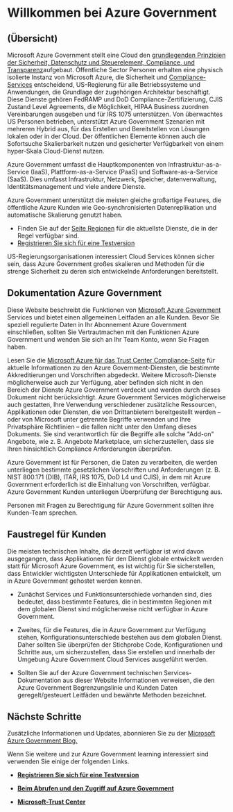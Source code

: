 <properties 
   pageTitle="Azure Government Übersicht | Microsoft Azure" 
   description="Dieser Artikel enthält eine Übersicht über die Azure Government Cloud-Funktionen und die vertrauenswürdigen Entwurf und Sicherheit zur Unterstützung von Compliance-federal anwendbar, Status, und lokale Government Organisationen und ihren Partnern verwendet. " 
   services="Azure-Government"
   cloud="gov" 
   documentationCenter="" 
   authors="ryansoc" 
   manager="zakramer"    editor=""/>

<tags
   ms.service="multiple"
   ms.devlang="na"
   ms.topic="article"
   ms.tgt_pltfrm="na"
   ms.workload="azure-government" 
   ms.date="10/18/2016"
   ms.author="ryansoc"/>

# <a name="welcome-to-azure-government"></a>Willkommen bei Azure Government

## <a name="overview"></a>(Übersicht)

Microsoft Azure Government stellt eine Cloud den [grundlegenden Prinzipien der Sicherheit, Datenschutz und Steuerelement, Compliance, und Transparenz](http://azure.com/gov)aufgebaut. Öffentliche Sector Personen erhalten eine physisch isolierte Instanz von Microsoft Azure, die Sicherheit und [Compliance-Services](https://azure.microsoft.com/support/trust-center/compliance/) entscheidend, US-Regierung für alle Betriebssysteme und Anwendungen, die Grundlage der zugehörigen Architektur beschäftigt. Diese Dienste gehören FedRAMP und DoD Compliance-Zertifizierung, CJIS Zustand Level Agreements, die Möglichkeit, HIPAA Business zuordnen Vereinbarungen ausgeben und für IRS 1075 unterstützen. Von überwachtes US Personen betrieben, unterstützt Azure Government Szenarien mit mehreren Hybrid aus, für das Erstellen und Bereitstellen von Lösungen lokalen oder in der Cloud. Der öffentlichen Elemente können auch die Sofortsuche Skalierbarkeit nutzen und gesicherter Verfügbarkeit von einem hyper-Skala Cloud-Dienst nutzen.

Azure Government umfasst die Hauptkomponenten von Infrastruktur-as-a-Service (IaaS), Plattform-as-a-Service (PaaS) und Software-as-a-Service (SaaS).  Dies umfasst Infrastruktur, Netzwerk, Speicher, datenverwaltung, Identitätsmanagement und viele andere Dienste.

Azure Government unterstützt die meisten gleiche großartige Features, die öffentliche Azure Kunden wie Geo-synchronisierten Datenreplikation und automatische Skalierung genutzt haben. 

- Finden Sie auf der [Seite Regionen](https://azure.microsoft.com/regions/#services) für die aktuellste Dienste, die in der Regel verfügbar sind.
- [Registrieren Sie sich für eine Testversion](https://azuregov.microsoft.com/trial/azuregovtrial)

US-Regierungsorganisationen interessiert Cloud Services können sicher sein, dass Azure Government großes skalieren und Methoden für die strenge Sicherheit zu deren sich entwickelnde Anforderungen bereitstellt.

## <a name="azure-government-documentation"></a>Dokumentation Azure Government

Diese Website beschreibt die Funktionen von [Microsoft Azure Government](https://azure.microsoft.com/features/gov/) Services und bietet einen allgemeinen Leitfaden an alle Kunden. Bevor Sie speziell regulierte Daten in Ihr Abonnement Azure Government einschließen, sollten Sie Vertrautmachen mit den Funktionen Azure Government und wenden Sie sich an Ihr Team Konto, wenn Sie Fragen haben.

Lesen Sie die [Microsoft Azure für das Trust Center Compliance-Seite](http://www.microsoft.com/en-us/TrustCenter/Compliance/default.aspx) für aktuelle Informationen zu den Azure Government-Diensten, die bestimmte Akkreditierungen und Vorschriften abgedeckt. Weitere Microsoft-Dienste möglicherweise auch zur Verfügung, aber befinden sich nicht in den Bereich der Dienste Azure Government verdeckt und werden durch dieses Dokument nicht berücksichtigt. Azure Government Services möglicherweise auch gestatten, Ihre Verwendung verschiedener zusätzliche Ressourcen, Applikationen oder Diensten, die von Drittanbietern bereitgestellt werden – oder von Microsoft unter getrennte Begriffe verwenden und Ihre Privatsphäre Richtlinien – die fallen nicht unter den Umfang dieses Dokuments. Sie sind verantwortlich für die Begriffe alle solche "Add-on" Angebote, wie z. B. Angebote Marketplace, um sicherzustellen, dass sie Ihren hinsichtlich Compliance Anforderungen überprüfen.

Azure Government ist für Personen, die Daten zu verarbeiten, die werden unterliegen bestimmte gesetzlichen Vorschriften und Anforderungen (z. B. NIST 800.171 (DIB), ITAR, IRS 1075, DoD L4 und CJIS), in dem mit Azure Government erforderlich ist die Einhaltung von Vorschriften, verfügbar. Azure Government Kunden unterliegen Überprüfung der Berechtigung aus.

Personen mit Fragen zu Berechtigung für Azure Government sollten ihre Kunden-Team sprechen.

## <a name="general-guidance-for-customers"></a>Faustregel für Kunden

Die meisten technischen Inhalte, die derzeit verfügbar ist wird davon ausgegangen, dass Applikationen für den Dienst globale entwickelt werden statt für Microsoft Azure Government, es ist wichtig für Sie sicherstellen, dass Entwickler wichtigsten Unterschiede für Applikationen entwickelt, um in Azure Government gehostet werden kennen.

- Zunächst Services und Funktionsunterschiede vorhanden sind, dies bedeutet, dass bestimmte Features, die in bestimmten Regionen mit dem globalen Dienst sind möglicherweise nicht verfügbar in Azure Government.

- Zweites, für die Features, die in Azure Government zur Verfügung stehen, Konfigurationsunterschiede bestehen aus dem globalen Dienst.  Daher sollten Sie überprüfen der Stichprobe Code, Konfigurationen und Schritte aus, um sicherzustellen, dass Sie erstellen und innerhalb der Umgebung Azure Government Cloud Services ausgeführt werden.

- Sollten Sie auf der Azure Government technischen Services-Dokumentation aus dieser Website Informationen verweisen, die den Azure Government Begrenzungslinie und Kunden Daten geregelt/gesteuert Leitfäden und bewährte Methoden bezeichnet.

## <a name="next-steps"></a>Nächste Schritte

Zusätzliche Informationen und Updates, abonnieren Sie zu der <a href="https://blogs.msdn.microsoft.com/azuregov/">Microsoft Azure Government Blog.</a>

Wenn Sie weitere und zur Azure Government learning interessiert sind verwenden Sie einige der folgenden Links.

- **[Registrieren Sie sich für eine Testversion](https://azuregov.microsoft.com/trial/azuregovtrial)**

- **[Beim Abrufen und den Zugriff auf Azure Government](http://azure.com/gov)**

- **[Microsoft-Trust Center](https://azure.microsoft.com/support/trust-center/compliance/)**

